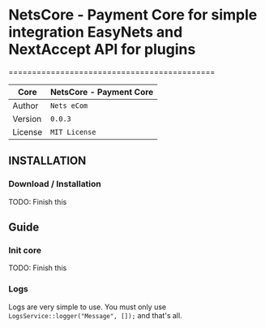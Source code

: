 # NetsCore - Payment Core for simple integration EasyNets and NextAccept API for plugins
============================================

| Core    | NetsCore - Payment Core |
|---------|-------------------------|
| Author  | `Nets eCom`             |
| Version | `0.0.3`                 |
| License | `MIT License`           |

## INSTALLATION

### Download / Installation

 TODO: Finish this


## Guide

### Init core

TODO: Finish this

### Logs

Logs are very simple to use. You must only use ``LogsService::logger("Message", []);`` and that's all.